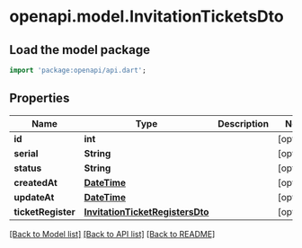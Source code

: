 # openapi.model.InvitationTicketsDto

## Load the model package
```dart
import 'package:openapi/api.dart';
```

## Properties
Name | Type | Description | Notes
------------ | ------------- | ------------- | -------------
**id** | **int** |  | [optional] 
**serial** | **String** |  | [optional] 
**status** | **String** |  | [optional] 
**createdAt** | [**DateTime**](DateTime.md) |  | [optional] 
**updateAt** | [**DateTime**](DateTime.md) |  | [optional] 
**ticketRegister** | [**InvitationTicketRegistersDto**](InvitationTicketRegistersDto.md) |  | [optional] 

[[Back to Model list]](../README.md#documentation-for-models) [[Back to API list]](../README.md#documentation-for-api-endpoints) [[Back to README]](../README.md)


